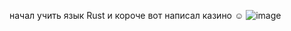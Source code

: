 начал учить язык Rust и короче вот написал казино ☺️
![image](https://github.com/user-attachments/assets/5817f5e8-905d-445b-a703-2152b2ddfeaa)

